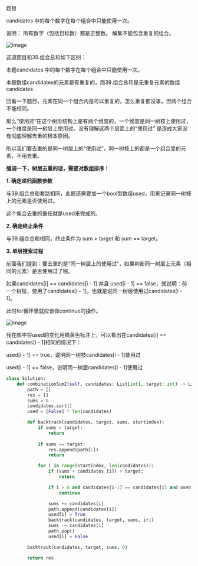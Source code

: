 题目

candidates 中的每个数字在每个组合中只能使用一次。

说明： 所有数字（包括目标数）都是正整数。 解集不能包含重复的组合。 

![image](https://user-images.githubusercontent.com/62086490/153989710-fba2cf97-5336-454c-ac29-e8d0ed9df535.png)


这道题目和39.组合总和如下区别：

本题candidates 中的每个数字在每个组合中只能使用一次。

本题数组candidates的元素是有重复的，而39.组合总和是无重复元素的数组candidates


回看一下题目，元素在同一个组合内是可以重复的，怎么重复都没事，但两个组合不能相同。

那么“使用过”在这个树形结构上是有两个维度的，一个维度是同一树枝上使用过，一个维度是同一树层上使用过。没有理解这两个层面上的“使用过” 是造成大家没有彻底理解去重的根本原因。

所以我们要去重的是同一树层上的“使用过”，同一树枝上的都是一个组合里的元素，不用去重。

**强调一下，树层去重的话，需要对数组排序！**


**1. 确定递归函数参数**

与39.组合总和套路相同，此题还需要加一个bool型数组used，用来记录同一树枝上的元素是否使用过。

这个集合去重的重任就是used来完成的。

**2. 确定终止条件**

与39.组合总和相同，终止条件为 sum > target 和 sum == target。

**3. 单层搜索过程**

前面我们提到：要去重的是“同一树层上的使用过”，如果判断同一树层上元素（相同的元素）是否使用过了呢。

如果candidates[i] == candidates[i - 1] 并且 used[i - 1] == false，就说明：前一个树枝，使用了candidates[i - 1]，也就是说同一树层使用过candidates[i - 1]。

此时for循环里就应该做continue的操作。

![image](https://user-images.githubusercontent.com/62086490/153989897-3bd25798-d0e6-41aa-9795-24e57da8e4af.png)

我在图中将used的变化用橘黄色标注上，可以看出在candidates[i] == candidates[i - 1]相同的情况下：

used[i - 1] == true，说明同一树枝candidates[i - 1]使用过

used[i - 1] == false，说明同一树层candidates[i - 1]使用过

```python
class Solution:
    def combinationSum2(self, candidates: List[int], target: int) -> List[List[int]]:
        path = []
        res = []
        sums = 0
        candidates.sort()
        used = [False] * len(candidates)

        def backtrack(candidates, target, sums, startindex):
            if sums > target:
                return
            
            if sums == target:
                res.append(path[:])
                return 

            for i in range(startindex, len(candidates)):
                if (sums + candidates [i]) > target:
                    return

                if i > 0 and candidates[i-1] == candidates[i] and used[i-1] == False:
                    continue

                sums += candidates[i]
                path.append(candidates[i])
                used[i] = True
                backtrack(candidates, target, sums, i+1)
                sums -= candidates[i]
                path.pop()
                used[i] = False

        backtrack(candidates, target, sums, 0)

        return res
```
